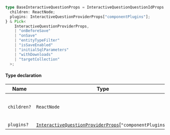 ```ts
type BaseInteractiveQuestionProps = InteractiveQuestionQuestionIdProps & {
  children: ReactNode;
  plugins: InteractiveQuestionProviderProps["componentPlugins"];
} & Pick<
    InteractiveQuestionProviderProps,
    | "onBeforeSave"
    | "onSave"
    | "entityTypeFilter"
    | "isSaveEnabled"
    | "initialSqlParameters"
    | "withDownloads"
    | "targetCollection"
  >;
```

#### Type declaration

| Name        | Type                                                                                                      | Description                                      |
| ----------- | --------------------------------------------------------------------------------------------------------- | ------------------------------------------------ |
| `children?` | `ReactNode`                                                                                               | The children of the MetabaseProvider component.s |
| `plugins?`  | [`InteractiveQuestionProviderProps`](internal/InteractiveQuestionProviderProps.md)\[`"componentPlugins"`] | -                                                |
